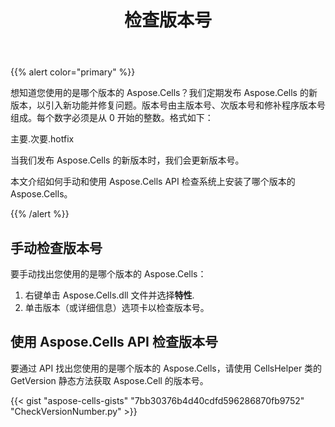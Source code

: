 ﻿---
title: 检查版本号
type: docs
weight: 80
url: /zh/python-net/check-version-number/
---
{{% alert color="primary" %}}

想知道您使用的是哪个版本的 Aspose.Cells？我们定期发布 Aspose.Cells 的新版本，以引入新功能并修复问题。版本号由主版本号、次版本号和修补程序版本号组成。每个数字必须是从 0 开始的整数。格式如下：

主要.次要.hotfix

当我们发布 Aspose.Cells 的新版本时，我们会更新版本号。

本文介绍如何手动和使用 Aspose.Cells API 检查系统上安装了哪个版本的 Aspose.Cells。

{{% /alert %}}

## **手动检查版本号**

要手动找出您使用的是哪个版本的 Aspose.Cells：

1. 右键单击 Aspose.Cells.dll 文件并选择**特性**.
1. 单击版本（或详细信息）选项卡以检查版本号。

## **使用 Aspose.Cells API 检查版本号**

要通过 API 找出您使用的是哪个版本的 Aspose.Cells，请使用 CellsHelper 类的 GetVersion 静态方法获取 Aspose.Cell 的版本号。

{{< gist "aspose-cells-gists" "7bb30376b4d40cdfd596286870fb9752" "CheckVersionNumber.py" >}}
